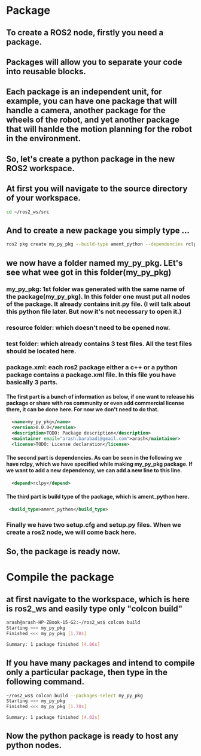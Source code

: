 # Package
## To create a ROS2 node, firstly you need a package.
## Packages will allow you to separate your code into reusable blocks.
## Each package is an independent unit, for example, you can have one package that will handle a camera, another package for the wheels of the robot, and yet another package that will hanlde the motion planning for the robot in the environment. 
## So, let's create a python package in the new ROS2 workspace. 
## At first you will navigate to the source directory of your workspace. 
```bash
cd ~/ros2_ws/src
```
## And to create a new package you simply type ...
```bash
ros2 pkg create my_py_pkg --build-type ament_python --dependencies rclpy
```
## we now have a folder named my_py_pkg. LEt's see what wee got in this folder(my_py_pkg)
### my_py_pkg: 1st folder was generated with the same name of the package(my_py_pkg). In this folder one must put all nodes of the package. It already contains __init__.py file. (I will talk about this python file later. But now it's not necessary to open it.) 
### resource folder: which doesn't need to be opened now. 
### test folder: which already contains 3 test files. All the test files should be located here. 
### package.xml: each ros2 package either a c++ or a python package contains a package.xml file. In this file you have basically 3 parts. 
#### The first part is a bunch of information as below, if one want to release his package or share with ros community or even add commercial license there, it can be done here. For now we don't need to do that.
```xml
  <name>my_py_pkg</name>
  <version>0.0.0</version>
  <description>TODO: Package description</description>
  <maintainer email="arash.barabadi@gmail.com">arash</maintainer>
  <license>TODO: License declaration</license>
```
#### The second part is dependencies. As can be seen in the following we have rclpy, which we have specified while making my_py_pkg package. If we want to add a new dependency, we can add a new line to this line. 
```xml
  <depend>rclpy</depend>
```
#### The third part is build type of the package, which is ament_python here. 
```xml
 <build_type>ament_python</build_type>
```
### Finally we have two setup.cfg and setup.py files. When we create a ros2 node, we will come back here. 

## So, the package is ready now. 
# Compile the package
## at first navigate to the workspace, which is here is ros2_ws and easily type only "colcon build"
```bash
arash@arash-HP-ZBook-15-G2:~/ros2_ws$ colcon build
Starting >>> my_py_pkg
Finished <<< my_py_pkg [1.78s]          

Summary: 1 package finished [4.06s]
```
## If you have many packages and intend to compile only a particular package, then type in the following command. 
```bash
~/ros2_ws$ colcon build --packages-select my_py_pkg 
Starting >>> my_py_pkg
Finished <<< my_py_pkg [1.70s]          

Summary: 1 package finished [4.02s]
```
## Now the python package is ready to host any python nodes. 
